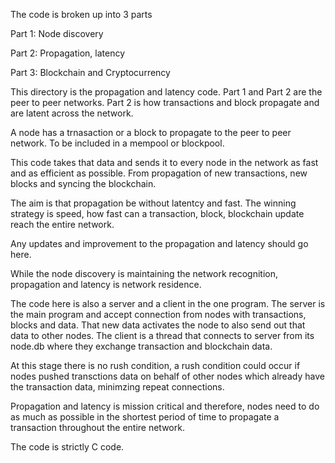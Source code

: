 The code is broken up into 3 parts

Part 1: Node discovery

Part 2: Propagation, latency

Part 3: Blockchain and Cryptocurrency

This directory is the propagation and latency code. Part 1 and Part 2 are the peer to peer networks. Part 2 is how transactions and block propagate and are latent across the network.

A node has a trnasaction or a block to propagate to the peer to peer network. To be included in a mempool or blockpool.

This code takes that data and sends it to every node in the network as fast and as efficient as possible. From propagation of new transactions, new blocks and syncing the blockchain.

The aim is that propagation be without latentcy and fast. The winning strategy is speed, how fast can a transaction, block, blockchain update reach the entire network.

Any updates and improvement to the propagation and latency should go here.

While the node discovery is maintaining the network recognition, propagation and latency is network residence.

The code here is also a server and a client in the one program. The server is the main program and accept connection from nodes with transactions, blocks and data. That new data activates the node to also send out that data to other nodes. 
The client is a thread that connects to server from its node.db where they exchange transaction and blockchain data.

At this stage there is no rush condition, a rush condition could occur if nodes pushed transctions data on behalf of other nodes which already have the transaction data, minimzing repeat connections.

Propagation and latency is mission critical and therefore, nodes need to do as much as possible in the shortest period of time to propagate a transaction
throughout the entire network.

The code is strictly C code.
